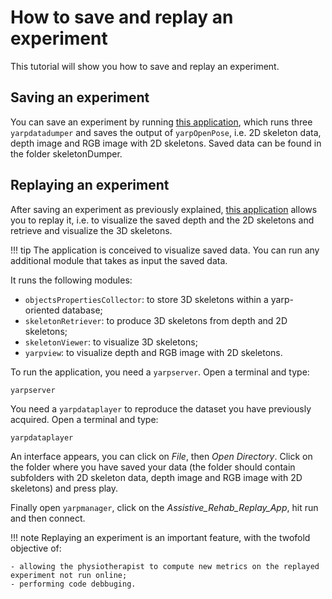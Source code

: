 # How to save and replay an experiment

This tutorial will show you how to save and replay an experiment.

## Saving an experiment

You can save an experiment by running [this application](https://github.com/robotology/assistive-rehab/blob/master/app/scripts/skeletonDumper.xml.template), which runs three `yarpdatadumper` and saves the output of `yarpOpenPose`, i.e. 2D skeleton data, depth image and RGB image with 2D skeletons. Saved data can be found in the folder skeletonDumper.

## Replaying an experiment

After saving an experiment as previously explained, [this application](https://github.com/robotology/assistive-rehab/blob/master/app/scripts/AssistiveRehab-replay.xml.template) allows you to replay it, i.e. to visualize the saved depth and the 2D skeletons and retrieve and visualize the 3D skeletons.

!!! tip
    The application is conceived to visualize saved data. You can run any additional module that takes as input the saved data.  

It runs the following modules:

- `objectsPropertiesCollector`: to store 3D skeletons within a yarp-oriented database;
- `skeletonRetriever`: to produce 3D skeletons from depth and 2D skeletons;
- `skeletonViewer`: to visualize 3D skeletons;
- `yarpview`: to visualize depth and RGB image with 2D skeletons.

To run the application, you need a `yarpserver`. Open a terminal and type:

```
yarpserver
```

You need a `yarpdataplayer` to reproduce the dataset you have previously acquired. Open a terminal and type:

```
yarpdataplayer
```

An interface appears, you can click on _File_, then _Open Directory_. Click on the folder where you have saved your data (the folder should contain subfolders with 2D skeleton data, depth image and RGB image with 2D skeletons) and press play.

Finally open `yarpmanager`, click on the _Assistive_Rehab_Replay_App_, hit run and then connect.

!!! note
    Replaying an experiment is an important feature, with the twofold objective of:

    - allowing the physiotherapist to compute new metrics on the replayed experiment not run online;
    - performing code debbuging.
